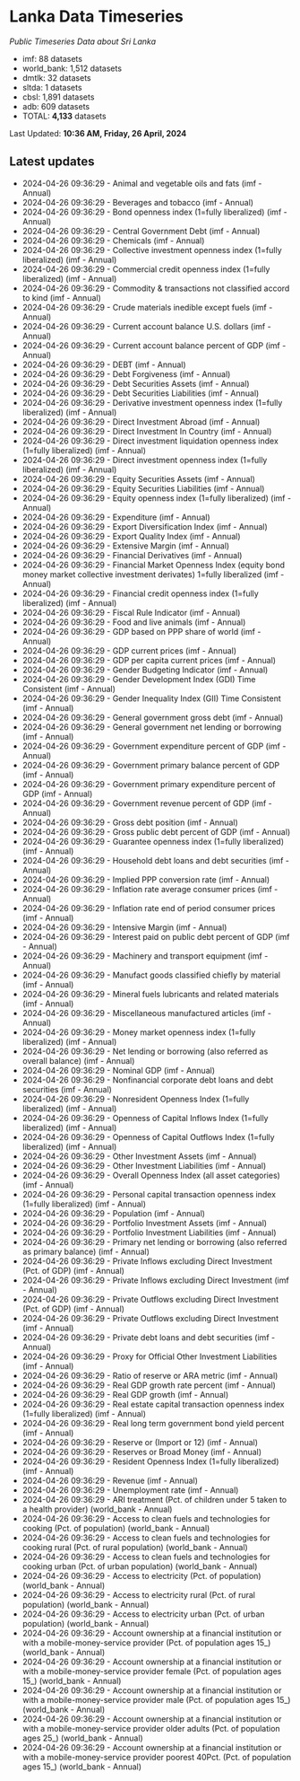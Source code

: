 # Lanka Data Timeseries
*Public Timeseries Data about Sri Lanka*

* imf: 88 datasets
* world_bank: 1,512 datasets
* dmtlk: 32 datasets
* sltda: 1 datasets
* cbsl: 1,891 datasets
* adb: 609 datasets
* TOTAL: **4,133** datasets

Last Updated: **10:36 AM, Friday, 26 April, 2024**

## Latest updates

* 2024-04-26 09:36:29 - Animal and vegetable oils and fats (imf - Annual)
* 2024-04-26 09:36:29 - Beverages and tobacco (imf - Annual)
* 2024-04-26 09:36:29 - Bond openness index (1=fully liberalized) (imf - Annual)
* 2024-04-26 09:36:29 - Central Government Debt (imf - Annual)
* 2024-04-26 09:36:29 - Chemicals (imf - Annual)
* 2024-04-26 09:36:29 - Collective investment openness index (1=fully liberalized) (imf - Annual)
* 2024-04-26 09:36:29 - Commercial credit openness index (1=fully liberalized) (imf - Annual)
* 2024-04-26 09:36:29 - Commodity & transactions not classified accord to kind (imf - Annual)
* 2024-04-26 09:36:29 - Crude materials inedible except fuels (imf - Annual)
* 2024-04-26 09:36:29 - Current account balance U.S. dollars (imf - Annual)
* 2024-04-26 09:36:29 - Current account balance percent of GDP (imf - Annual)
* 2024-04-26 09:36:29 - DEBT (imf - Annual)
* 2024-04-26 09:36:29 - Debt Forgiveness (imf - Annual)
* 2024-04-26 09:36:29 - Debt Securities Assets (imf - Annual)
* 2024-04-26 09:36:29 - Debt Securities Liabilities (imf - Annual)
* 2024-04-26 09:36:29 - Derivative investment openness index (1=fully liberalized) (imf - Annual)
* 2024-04-26 09:36:29 - Direct Investment Abroad (imf - Annual)
* 2024-04-26 09:36:29 - Direct Investment In Country (imf - Annual)
* 2024-04-26 09:36:29 - Direct investment liquidation openness index (1=fully liberalized) (imf - Annual)
* 2024-04-26 09:36:29 - Direct investment openness index (1=fully liberalized) (imf - Annual)
* 2024-04-26 09:36:29 - Equity Securities Assets (imf - Annual)
* 2024-04-26 09:36:29 - Equity Securities Liabilities (imf - Annual)
* 2024-04-26 09:36:29 - Equity openness index (1=fully liberalized) (imf - Annual)
* 2024-04-26 09:36:29 - Expenditure (imf - Annual)
* 2024-04-26 09:36:29 - Export Diversification Index (imf - Annual)
* 2024-04-26 09:36:29 - Export Quality Index (imf - Annual)
* 2024-04-26 09:36:29 - Extensive Margin (imf - Annual)
* 2024-04-26 09:36:29 - Financial Derivatives (imf - Annual)
* 2024-04-26 09:36:29 - Financial Market Openness Index (equity bond money market collective investment derivates) 1=fully liberalized (imf - Annual)
* 2024-04-26 09:36:29 - Financial credit openness index (1=fully liberalized) (imf - Annual)
* 2024-04-26 09:36:29 - Fiscal Rule Indicator (imf - Annual)
* 2024-04-26 09:36:29 - Food and live animals (imf - Annual)
* 2024-04-26 09:36:29 - GDP based on PPP share of world (imf - Annual)
* 2024-04-26 09:36:29 - GDP current prices (imf - Annual)
* 2024-04-26 09:36:29 - GDP per capita current prices (imf - Annual)
* 2024-04-26 09:36:29 - Gender Budgeting Indicator (imf - Annual)
* 2024-04-26 09:36:29 - Gender Development Index (GDI) Time Consistent (imf - Annual)
* 2024-04-26 09:36:29 - Gender Inequality Index (GII) Time Consistent (imf - Annual)
* 2024-04-26 09:36:29 - General government gross debt (imf - Annual)
* 2024-04-26 09:36:29 - General government net lending or borrowing (imf - Annual)
* 2024-04-26 09:36:29 - Government expenditure percent of GDP (imf - Annual)
* 2024-04-26 09:36:29 - Government primary balance percent of GDP (imf - Annual)
* 2024-04-26 09:36:29 - Government primary expenditure percent of GDP (imf - Annual)
* 2024-04-26 09:36:29 - Government revenue percent of GDP (imf - Annual)
* 2024-04-26 09:36:29 - Gross debt position (imf - Annual)
* 2024-04-26 09:36:29 - Gross public debt percent of GDP (imf - Annual)
* 2024-04-26 09:36:29 - Guarantee openness index (1=fully liberalized) (imf - Annual)
* 2024-04-26 09:36:29 - Household debt loans and debt securities (imf - Annual)
* 2024-04-26 09:36:29 - Implied PPP conversion rate (imf - Annual)
* 2024-04-26 09:36:29 - Inflation rate average consumer prices (imf - Annual)
* 2024-04-26 09:36:29 - Inflation rate end of period consumer prices (imf - Annual)
* 2024-04-26 09:36:29 - Intensive Margin (imf - Annual)
* 2024-04-26 09:36:29 - Interest paid on public debt percent of GDP (imf - Annual)
* 2024-04-26 09:36:29 - Machinery and transport equipment (imf - Annual)
* 2024-04-26 09:36:29 - Manufact goods classified chiefly by material (imf - Annual)
* 2024-04-26 09:36:29 - Mineral fuels lubricants and related materials (imf - Annual)
* 2024-04-26 09:36:29 - Miscellaneous manufactured articles (imf - Annual)
* 2024-04-26 09:36:29 - Money market openness index (1=fully liberalized) (imf - Annual)
* 2024-04-26 09:36:29 - Net lending or borrowing (also referred as overall balance) (imf - Annual)
* 2024-04-26 09:36:29 - Nominal GDP (imf - Annual)
* 2024-04-26 09:36:29 - Nonfinancial corporate debt loans and debt securities (imf - Annual)
* 2024-04-26 09:36:29 - Nonresident Openness Index (1=fully liberalized) (imf - Annual)
* 2024-04-26 09:36:29 - Openness of Capital Inflows Index (1=fully liberalized) (imf - Annual)
* 2024-04-26 09:36:29 - Openness of Capital Outflows Index (1=fully liberalized) (imf - Annual)
* 2024-04-26 09:36:29 - Other Investment Assets (imf - Annual)
* 2024-04-26 09:36:29 - Other Investment Liabilities (imf - Annual)
* 2024-04-26 09:36:29 - Overall Openness Index (all asset categories) (imf - Annual)
* 2024-04-26 09:36:29 - Personal capital transaction openness index (1=fully liberalized) (imf - Annual)
* 2024-04-26 09:36:29 - Population (imf - Annual)
* 2024-04-26 09:36:29 - Portfolio Investment Assets (imf - Annual)
* 2024-04-26 09:36:29 - Portfolio Investment Liabilities (imf - Annual)
* 2024-04-26 09:36:29 - Primary net lending or borrowing (also referred as primary balance) (imf - Annual)
* 2024-04-26 09:36:29 - Private Inflows excluding Direct Investment (Pct. of GDP) (imf - Annual)
* 2024-04-26 09:36:29 - Private Inflows excluding Direct Investment (imf - Annual)
* 2024-04-26 09:36:29 - Private Outflows excluding Direct Investment (Pct. of GDP) (imf - Annual)
* 2024-04-26 09:36:29 - Private Outflows excluding Direct Investment (imf - Annual)
* 2024-04-26 09:36:29 - Private debt loans and debt securities (imf - Annual)
* 2024-04-26 09:36:29 - Proxy for Official Other Investment Liabilities (imf - Annual)
* 2024-04-26 09:36:29 - Ratio of reserve or ARA metric (imf - Annual)
* 2024-04-26 09:36:29 - Real GDP growth rate percent (imf - Annual)
* 2024-04-26 09:36:29 - Real GDP growth (imf - Annual)
* 2024-04-26 09:36:29 - Real estate capital transaction openness index (1=fully liberalized) (imf - Annual)
* 2024-04-26 09:36:29 - Real long term government bond yield percent (imf - Annual)
* 2024-04-26 09:36:29 - Reserve or (Import or 12) (imf - Annual)
* 2024-04-26 09:36:29 - Reserves or Broad Money (imf - Annual)
* 2024-04-26 09:36:29 - Resident Openness Index (1=fully liberalized) (imf - Annual)
* 2024-04-26 09:36:29 - Revenue (imf - Annual)
* 2024-04-26 09:36:29 - Unemployment rate (imf - Annual)
* 2024-04-26 09:36:29 - ARI treatment (Pct. of children under 5 taken to a health provider) (world_bank - Annual)
* 2024-04-26 09:36:29 - Access to clean fuels and technologies for cooking (Pct. of population) (world_bank - Annual)
* 2024-04-26 09:36:29 - Access to clean fuels and technologies for cooking rural (Pct. of rural population) (world_bank - Annual)
* 2024-04-26 09:36:29 - Access to clean fuels and technologies for cooking urban (Pct. of urban population) (world_bank - Annual)
* 2024-04-26 09:36:29 - Access to electricity (Pct. of population) (world_bank - Annual)
* 2024-04-26 09:36:29 - Access to electricity rural (Pct. of rural population) (world_bank - Annual)
* 2024-04-26 09:36:29 - Access to electricity urban (Pct. of urban population) (world_bank - Annual)
* 2024-04-26 09:36:29 - Account ownership at a financial institution or with a mobile-money-service provider (Pct. of population ages 15_) (world_bank - Annual)
* 2024-04-26 09:36:29 - Account ownership at a financial institution or with a mobile-money-service provider female (Pct. of population ages 15_) (world_bank - Annual)
* 2024-04-26 09:36:29 - Account ownership at a financial institution or with a mobile-money-service provider male (Pct. of population ages 15_) (world_bank - Annual)
* 2024-04-26 09:36:29 - Account ownership at a financial institution or with a mobile-money-service provider older adults (Pct. of population ages 25_) (world_bank - Annual)
* 2024-04-26 09:36:29 - Account ownership at a financial institution or with a mobile-money-service provider poorest 40Pct. (Pct. of population ages 15_) (world_bank - Annual)